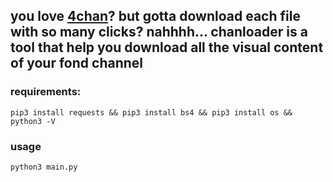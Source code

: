 ## you love [4chan](https://www.4chan.org)? but gotta download each file with so many clicks? nahhhh... chanloader is a tool that help you download all the visual content of your fond channel

### requirements:
```
pip3 install requests && pip3 install bs4 && pip3 install os && python3 -V
```

### usage
```
python3 main.py
```
